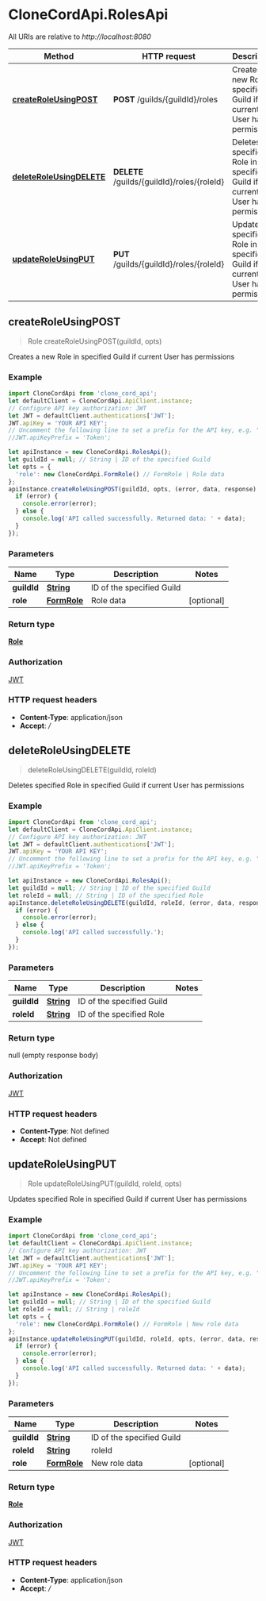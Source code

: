 # CloneCordApi.RolesApi

All URIs are relative to *http://localhost:8080*

Method | HTTP request | Description
------------- | ------------- | -------------
[**createRoleUsingPOST**](RolesApi.md#createRoleUsingPOST) | **POST** /guilds/{guildId}/roles | Creates a new Role in specified Guild if current User has permissions
[**deleteRoleUsingDELETE**](RolesApi.md#deleteRoleUsingDELETE) | **DELETE** /guilds/{guildId}/roles/{roleId} | Deletes specified Role in specified Guild if current User has permissions
[**updateRoleUsingPUT**](RolesApi.md#updateRoleUsingPUT) | **PUT** /guilds/{guildId}/roles/{roleId} | Updates specified Role in specified Guild if current User has permissions



## createRoleUsingPOST

> Role createRoleUsingPOST(guildId, opts)

Creates a new Role in specified Guild if current User has permissions

### Example

```javascript
import CloneCordApi from 'clone_cord_api';
let defaultClient = CloneCordApi.ApiClient.instance;
// Configure API key authorization: JWT
let JWT = defaultClient.authentications['JWT'];
JWT.apiKey = 'YOUR API KEY';
// Uncomment the following line to set a prefix for the API key, e.g. "Token" (defaults to null)
//JWT.apiKeyPrefix = 'Token';

let apiInstance = new CloneCordApi.RolesApi();
let guildId = null; // String | ID of the specified Guild
let opts = {
  'role': new CloneCordApi.FormRole() // FormRole | Role data
};
apiInstance.createRoleUsingPOST(guildId, opts, (error, data, response) => {
  if (error) {
    console.error(error);
  } else {
    console.log('API called successfully. Returned data: ' + data);
  }
});
```

### Parameters


Name | Type | Description  | Notes
------------- | ------------- | ------------- | -------------
 **guildId** | [**String**](.md)| ID of the specified Guild | 
 **role** | [**FormRole**](FormRole.md)| Role data | [optional] 

### Return type

[**Role**](Role.md)

### Authorization

[JWT](../README.md#JWT)

### HTTP request headers

- **Content-Type**: application/json
- **Accept**: */*


## deleteRoleUsingDELETE

> deleteRoleUsingDELETE(guildId, roleId)

Deletes specified Role in specified Guild if current User has permissions

### Example

```javascript
import CloneCordApi from 'clone_cord_api';
let defaultClient = CloneCordApi.ApiClient.instance;
// Configure API key authorization: JWT
let JWT = defaultClient.authentications['JWT'];
JWT.apiKey = 'YOUR API KEY';
// Uncomment the following line to set a prefix for the API key, e.g. "Token" (defaults to null)
//JWT.apiKeyPrefix = 'Token';

let apiInstance = new CloneCordApi.RolesApi();
let guildId = null; // String | ID of the specified Guild
let roleId = null; // String | ID of the specified Role
apiInstance.deleteRoleUsingDELETE(guildId, roleId, (error, data, response) => {
  if (error) {
    console.error(error);
  } else {
    console.log('API called successfully.');
  }
});
```

### Parameters


Name | Type | Description  | Notes
------------- | ------------- | ------------- | -------------
 **guildId** | [**String**](.md)| ID of the specified Guild | 
 **roleId** | [**String**](.md)| ID of the specified Role | 

### Return type

null (empty response body)

### Authorization

[JWT](../README.md#JWT)

### HTTP request headers

- **Content-Type**: Not defined
- **Accept**: Not defined


## updateRoleUsingPUT

> Role updateRoleUsingPUT(guildId, roleId, opts)

Updates specified Role in specified Guild if current User has permissions

### Example

```javascript
import CloneCordApi from 'clone_cord_api';
let defaultClient = CloneCordApi.ApiClient.instance;
// Configure API key authorization: JWT
let JWT = defaultClient.authentications['JWT'];
JWT.apiKey = 'YOUR API KEY';
// Uncomment the following line to set a prefix for the API key, e.g. "Token" (defaults to null)
//JWT.apiKeyPrefix = 'Token';

let apiInstance = new CloneCordApi.RolesApi();
let guildId = null; // String | ID of the specified Guild
let roleId = null; // String | roleId
let opts = {
  'role': new CloneCordApi.FormRole() // FormRole | New role data
};
apiInstance.updateRoleUsingPUT(guildId, roleId, opts, (error, data, response) => {
  if (error) {
    console.error(error);
  } else {
    console.log('API called successfully. Returned data: ' + data);
  }
});
```

### Parameters


Name | Type | Description  | Notes
------------- | ------------- | ------------- | -------------
 **guildId** | [**String**](.md)| ID of the specified Guild | 
 **roleId** | [**String**](.md)| roleId | 
 **role** | [**FormRole**](FormRole.md)| New role data | [optional] 

### Return type

[**Role**](Role.md)

### Authorization

[JWT](../README.md#JWT)

### HTTP request headers

- **Content-Type**: application/json
- **Accept**: */*

